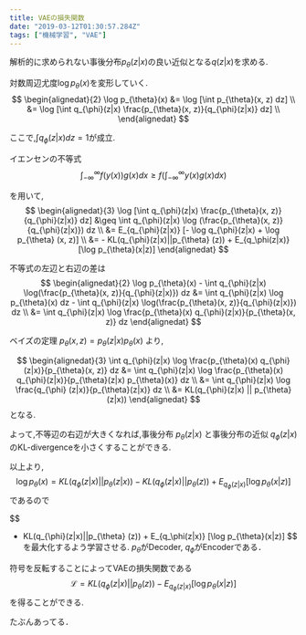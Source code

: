 ```yaml
---
title: VAEの損失関数
date: "2019-03-12T01:30:57.284Z"
tags: ["機械学習", "VAE"]
---
```


解析的に求められない事後分布$p_{\theta}(z|x)$の良い近似となる$q(z|x)$を求める.

対数周辺尤度$\log p_{\theta}(x)$を変形していく.
$$
\begin{alignedat}{2}
    \log p_{\theta}(x) &= \log [\int p_{\theta}(x, z) dz] \\
                            &= \log [\int q_{\phi}(z|x) \frac{p_{\theta}(x, z)}{q_{\phi}(z|x)} dz] \\
\end{alignedat}
$$

ここで,$\int q_{\phi}(z|x)dz = 1$が成立.

イエンセンの不等式
$$
\int_{-\infty}^{\infty} f(y(x))g(x)dx \geq f(\int_{-\infty}^{\infty} y(x)g(x) dx)
$$

を用いて,
$$
\begin{alignedat}{3}
     \log [\int q_{\phi}(z|x) \frac{p_{\theta}(x, z)}{q_{\phi}(z|x)} dz]  &\geq \int q_{\phi}(z|x) \log (\frac{p_{\theta}(x, z)}{q_{\phi}(z|x)}) dz \\
                              &= E_{q_{\phi}(z|x)} [- \log q_{\phi}(z|x) + \log p_{\theta} (x, z)] \\
                              &= - KL(q_{\phi}(z|x)||p_{\theta} (z)) + E_{q_\phi(z|x)} [\log p_{\theta}(x|z)]
\end{alignedat}
$$

不等式の左辺と右辺の差は
$$
\begin{alignedat}{2}
    \log p_{\theta}(x) - \int q_{\phi}(z|x) \log(\frac{p_{\theta}(x, z)}{q_{\phi}(z|x)}) dz &= \int q_{\phi}(z|x) \log p_{\theta}(x) dz - \int q_{\phi}(z|x) \log(\frac{p_{\theta}(x, z)}{q_{\phi}(z|x)}) dz \\
    &= \int q_{\phi}(z|x) \log \frac{p_{\theta}(x) q_{\phi}(z|x)}{p_{\theta}(x, z)} dz
\end{alignedat}
$$

ベイズの定理 $p_{\theta}(x, z) = p_{\theta}(z|x) p_{\theta}(x)$ より,

$$
\begin{alignedat}{3}
    \int q_{\phi}(z|x) \log \frac{p_{\theta}(x) q_{\phi}(z|x)}{p_{\theta}(x, z)} dz &= \int q_{\phi}(z|x) \log \frac{p_{\theta}(x) q_{\phi}(z|x)}{p_{\theta}(z|x) p_{\theta}(x)} dz \\
    &= \int q_{\phi}(z|x) \log \frac{q_{\phi} (z|x)}{p_{\theta}(z|x)} dz \\
    &= KL(q_{\phi}(z|x) || p_{\theta}(z|x))
\end{alignedat}
$$
となる.

よって,不等辺の右辺が大きくなれば,事後分布 $p_{\theta}(z|x)$ と事後分布の近似 $q_{\phi}(z|x)$ のKL-divergenceを小さくすることができる.

以上より,
$$
\log p_{\theta}(x) = KL(q_{\phi}(z|x) || p_{\theta}(z|x)) - KL(q_{\phi}(z|x)||p_{\theta} (z)) + E_{q_\phi(z|x)} [\log p_{\theta}(x|z)]
$$
であるので

$$
- KL(q_{\phi}(z|x)||p_{\theta} (z)) + E_{q_\phi(z|x)} [\log p_{\theta}(x|z)]
$$
を最大化するよう学習させる. $p_{\theta}$がDecoder, $q_{\phi}$がEncoderである．

符号を反転することによってVAEの損失関数である
$$
\mathcal{L} = KL(q_{\phi}(z|x)||p_{\theta} (z)) - E_{q_\phi(z|x)} [\log p_{\theta}(x|z)]
$$
を得ることができる.

たぶんあってる．
